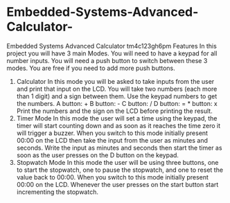 # Embedded-Systems-Advanced-Calculator-
Embedded Systems Advanced Calculator tm4c123gh6pm
Features
In this project you will have 3 main Modes. You will need to have a keypad for all number inputs. You will need a push button to switch between these 3 modes. You are free if you need to add more push buttons.
1. Calculator
    In this mode you will be asked to take inputs from the user and print that input on the LCD. You will take two numbers (each more than 1 digit)
    and a sign between them. Use the keypad numbers to get the numbers.
    A button: + B button: - C button: / D button: = * button: x 
    Print the numbers and the sign on the LCD before printing the result.
2. Timer Mode
    In this mode the user will set a time using the keypad, the timer will start counting down and as soon as it reaches the time zero it will trigger a buzzer.
    When you switch to this mode initially present 00:00 on the LCD then take the input from the user as minutes and seconds. 
    Write the input as minutes and seconds then start the timer as soon as the user presses on the D button on the keypad.
3. Stopwatch Mode
    In this mode the user will be using three buttons, one to start the stopwatch, one to pause the stopwatch, and one to reset the value back to 00:00.
    When you switch to this mode initially present 00:00 on the LCD. Whenever the user presses on the start button start incrementing the stopwatch.
